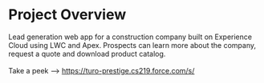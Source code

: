 # Project Overview
Lead generation web app for a construction company built on Experience Cloud using LWC and Apex. Prospects can learn more about the company, request a quote and download product catalog. 
<br><br>
Take a peek --> https://turo-prestige.cs219.force.com/s/ <br>
